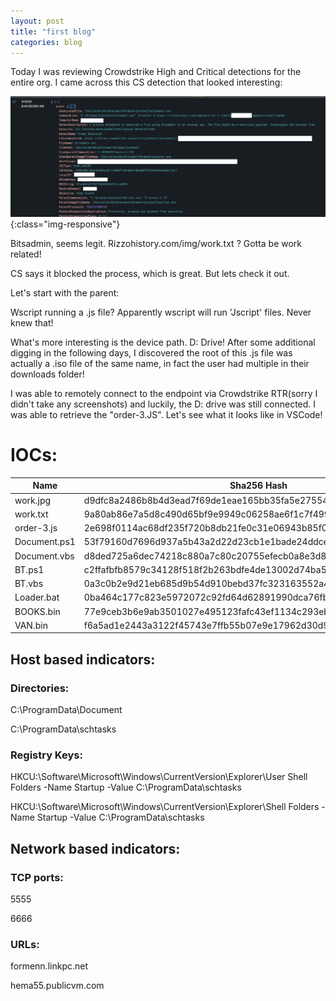```yaml
---
layout: post
title: "first blog"
categories: blog
---
```


Today I was reviewing Crowdstrike High and Critical detections for the entire org.
I came across this CS detection that looked interesting:

![image-title-here](/assets/images/3-17-23/3-13-23_1.png){:class="img-responsive"}

Bitsadmin, seems legit.  Rizzohistory.com/img/work.txt ? Gotta be work related!

CS says it blocked the process, which is great. But lets check it out.

Let's start with the parent:


Wscript running a .js file? Apparently wscript will run 'Jscript' files. Never knew that!

What's more interesting is the device path. D: Drive!
After some additional digging in the following days, I discovered the root of this .js file was actually a .iso file of the same name, in fact the user had multiple in their downloads folder!

I was able to remotely connect to the endpoint via Crowdstrike RTR(sorry I didn't take any screenshots) and luckily, the D: drive was still connected. I was able to retrieve the "order-3.JS". Let's see what it looks like in VSCode!





# IOCs:

Name                  | Sha256 Hash           |
--------------------- | --------------------- |
work.jpg              | d9dfc8a2486b8b4d3ead7f69de1eae165bb35fa5e275545d2e70fac979852c91 |
work.txt              | 9a80ab86e7a5d8c490d65bf9e9949c06258ae6f1c7f499e95d0f261fccaedcd0 |
order-3.js            | 2e698f0114ac68df235f720b8db21fe0c31e06943b85f0e7d97808051466b8b7 |
Document.ps1          | 53f79160d7696d937a5b43a2d22d23cb1e1bade24ddceebee33760ce55431218 |
Document.vbs          | d8ded725a6dec74218c880a7c80c20755efecb0a8e3d82d5fae5963652c215e4 |
BT.ps1	              | c2ffafbfb8579c34128f518f2b263bdfe4de13002d74ba59c880fb2759ca5557 |
BT.vbs                | 0a3c0b2e9d21eb685d9b54d910bebd37fc323163552a41abc5ca1f931dfadef3 |
Loader.bat            | 0ba464c177c823e5972072c92fd64d62891990dca76fbbea1938a3b143209dbe |
BOOKS.bin             | 77e9ceb3b6e9ab3501027e495123fafc43ef1134c293eb1472e4328a4dd9eebc |
VAN.bin               | f6a5ad1e2443a3122f45743e7ffb55b07e9e17962d30d991c9f2f99ca39df258 |


## Host based indicators:
### Directories:
C:\ProgramData\Document

C:\ProgramData\schtasks

### Registry Keys:
HKCU:\Software\Microsoft\Windows\CurrentVersion\Explorer\User Shell Folders -Name Startup -Value C:\ProgramData\schtasks

HKCU:\Software\Microsoft\Windows\CurrentVersion\Explorer\Shell Folders -Name Startup -Value C:\ProgramData\schtasks

## Network based indicators:

### TCP ports:
5555

6666

### URLs:
formenn.linkpc.net

hema55.publicvm.com